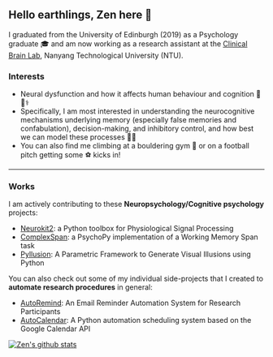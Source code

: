 ## Hello earthlings, Zen here 👋

I graduated from the University of Edinburgh (2019) as a Psychology graduate 🎓 and am now working as a research assistant at the [Clinical Brain Lab](http://www.clinicalbrain.org/), Nanyang Technological University (NTU). 

### Interests

- Neural dysfunction and how it affects human behaviour and cognition 🧠​🏥​⚕️​
- Specifically, I am most interested in understanding the neurocognitive mechanisms underlying memory (especially false memories and confabulation), decision-making, and inhibitory control, and how best we can model these processes ​🕵️‍♂️​
- You can also find me climbing at a bouldering gym 🧗 or on a football pitch getting some ⚽ kicks in! 

---

### Works

I am actively contributing to these **Neuropsychology/Cognitive psychology** projects:
 - [Neurokit2](https://github.com/neuropsychology/NeuroKit): a Python toolbox for Physiological Signal Processing
 - [ComplexSpan](https://github.com/neuropsychology/ComplexSpan): a PsychoPy implementation of a Working Memory Span task
 - [Pyllusion](https://github.com/RealityBending/Pyllusion): A Parametric Framework to Generate Visual Illusions using Python
 
 You can also check out some of my individual side-projects that I created to **automate research procedures** in general:
  - [AutoRemind](https://github.com/zen-juen/AutoRemind): An Email Reminder Automation System for Research Participants
  - [AutoCalendar](https://github.com/zen-juen/AutoCalendar): A Python automation scheduling system based on the Google Calendar API


[![Zen's github stats](https://github-readme-stats.vercel.app/api?username=zen-juen&show_icons=true&theme=dracula)](https://github.com/zen-juen/github-readme-stats)

